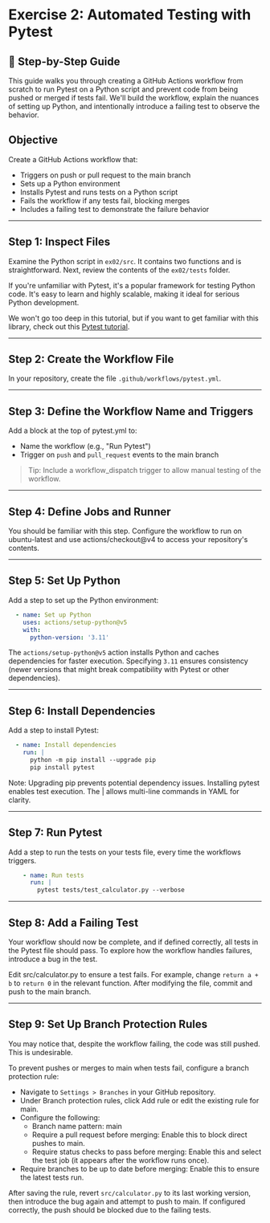 # Exercise 2: Automated Testing with Pytest
## 🧱 Step-by-Step Guide

This guide walks you through creating a GitHub Actions workflow from scratch to run Pytest on a Python script and prevent code from being pushed or merged if tests fail. We'll build the workflow, explain the nuances of setting up Python, and intentionally introduce a failing test to observe the behavior.

## Objective
Create a GitHub Actions workflow that:
- Triggers on push or pull request to the main branch
- Sets up a Python environment
- Installs Pytest and runs tests on a Python script
- Fails the workflow if any tests fail, blocking merges
- Includes a failing test to demonstrate the failure behavior

---

## Step 1: Inspect Files
Examine the Python script in `ex02/src`. It contains two functions and is straightforward. Next, review the contents of the `ex02/tests` folder.

If you're unfamiliar with Pytest, it's a popular framework for testing Python code. It's easy to learn and highly scalable, making it ideal for serious Python development.

We won't go too deep in this tutorial, but if you want to get familiar with this library, check out this [Pytest tutorial](https://calmcode.io/course/pytest/introduction).

---

## Step 2: Create the Workflow File
In your repository, create the file `.github/workflows/pytest.yml`.

---

## Step 3: Define the Workflow Name and Triggers
Add a block at the top of pytest.yml to:
- Name the workflow (e.g., "Run Pytest")
- Trigger on `push` and `pull_request` events to the main branch

> Tip: Include a workflow_dispatch trigger to allow manual testing of the workflow.

--- 

## Step 4: Define Jobs and Runner
You should be familiar with this step. Configure the workflow to run on ubuntu-latest and use actions/checkout@v4 to access your repository's contents.

---

## Step 5: Set Up Python
Add a step to set up the Python environment:

```yml
  - name: Set up Python
    uses: actions/setup-python@v5
    with:
      python-version: '3.11'
```

The `actions/setup-python@v5` action installs Python and caches dependencies for faster execution. Specifying `3.11` ensures consistency (newer versions that might break compatibility with Pytest or other dependencies).

---

## Step 6: Install Dependencies
Add a step to install Pytest:
```yml
  - name: Install dependencies
    run: |
      python -m pip install --upgrade pip
      pip install pytest
```

Note: Upgrading pip prevents potential dependency issues. Installing pytest enables test execution. The | allows multi-line commands in YAML for clarity.

---

## Step 7: Run Pytest
Add a step to run the tests on your tests file, every time the workflows triggers. 

```yml
    - name: Run tests
      run: |
        pytest tests/test_calculator.py --verbose
```
---

## Step 8: Add a Failing Test
Your workflow should now be complete, and if defined correctly, all tests in the Pytest file should pass. To explore how the workflow handles failures, introduce a bug in the test.

Edit src/calculator.py to ensure a test fails. For example, change `return a + b` to `return 0` in the relevant function.
After modifying the file, commit and push to the main branch.

---

## Step 9: Set Up Branch Protection Rules
You may notice that, despite the workflow failing, the code was still pushed. This is undesirable. 

To prevent pushes or merges to main when tests fail, configure a branch protection rule:
- Navigate to `Settings > Branches` in your GitHub repository.
- Under Branch protection rules, click Add rule or edit the existing rule for main.
- Configure the following:
    - Branch name pattern: main
    - Require a pull request before merging: Enable this to block direct pushes to main.
    - Require status checks to pass before merging: Enable this and select the test job (it appears after the workflow runs once).
- Require branches to be up to date before merging: Enable this to ensure the latest tests run.

After saving the rule, revert `src/calculator.py` to its last working version, then introduce the bug again and attempt to push to main. If configured correctly, the push should be blocked due to the failing tests.